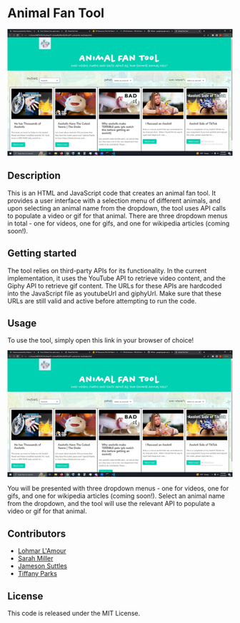 # Animal Fan Tool

![Website Screenshot](/Assets/IMGS/P1-animal%20fan%20tool%20SS.jpg)

## Description

This is an HTML and JavaScript code that creates an animal fan tool. It provides a user interface with a selection menu of different animals, and upon selecting an animal name from the dropdown, the tool uses API calls to populate a video or gif for that animal. There are three dropdown menus in total - one for videos, one for gifs, and one for wikipedia articles (coming soon!).

## Getting started

The tool relies on third-party APIs for its functionality. In the current implementation, it uses the YouTube API to retrieve video content, and the Giphy API to retrieve gif content. The URLs for these APIs are hardcoded into the JavaScript file as youtubeUrl and giphyUrl. Make sure that these URLs are still valid and active before attempting to run the code.

## Usage

To use the tool, simply open this link in your browser of choice!

![Animal Fan Tool Website](https://github.com/Jsuttle2/P1-animal-fan-tool/blob/main/Assets/IMGS/P1-animal%20fan%20tool%20SS.jpg?raw=true)

You will be presented with three dropdown menus - one for videos, one for gifs, and one for wikipedia articles (coming soon!). Select an animal name from the dropdown, and the tool will use the relevant API to populate a video or gif for that animal.

## Contributors

* [Lohmar L'Amour](https://github.com/Lohmarr)
* [Sarah Miller](https://github.com/smiller422)
* [Jameson Suttles](https://github.com/Jsuttle2)
* [Tiffany Parks](https://github.com/TiffanyParks)

## License

This code is released under the MIT License.